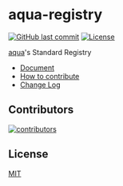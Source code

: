 # aqua-registry

[![GitHub last commit](https://img.shields.io/github/last-commit/aquaproj/aqua-registry.svg)](https://github.com/aquaproj/aqua-registry) [![License](http://img.shields.io/badge/license-mit-blue.svg?style=flat-square)](https://raw.githubusercontent.com/aquaproj/aqua-registry/main/LICENSE)

[aqua](https://aquaproj.github.io/)'s Standard Registry

- [Document](https://aquaproj.github.io/docs/products/aqua-registry)
- [How to contribute](https://aquaproj.github.io/docs/products/aqua-registry/contributing)
- [Change Log](https://github.com/aquaproj/aqua-registry/releases)

## Contributors

[![contributors](https://contrib.rocks/image?repo=aquaproj/aqua-registry)](https://github.com/aquaproj/aqua-registry/graphs/contributors)

## License

[MIT](LICENSE)

